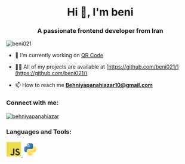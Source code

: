 <h1 align="center">Hi 👋, I'm beni</h1>
<h3 align="center">A passionate frontend developer from Iran</h3>

<p align="left"> <img src="https://komarev.com/ghpvc/?username=beni021&label=Profile%20views&color=0e75b6&style=flat" alt="beni021" /> </p>

- 🔭 I’m currently working on [QR Code](https://github.com/beni021/Qr-code-generator-Python---)

- 👨‍💻 All of my projects are available at [https://github.com/beni021/](https://github.com/beni021/)

- 📫 How to reach me **Behniyapanahiazar10@gmail.com**

<h3 align="left">Connect with me:</h3>
<p align="left">
<a href="https://instagram.com/behniyapanahiazar" target="blank"><img align="center" src="https://raw.githubusercontent.com/rahuldkjain/github-profile-readme-generator/master/src/images/icons/Social/instagram.svg" alt="behniyapanahiazar" height="30" width="40" /></a>
</p>

<h3 align="left">Languages and Tools:</h3>
<p align="left"> <a href="https://developer.mozilla.org/en-US/docs/Web/JavaScript" target="_blank" rel="noreferrer"> <img src="https://raw.githubusercontent.com/devicons/devicon/master/icons/javascript/javascript-original.svg" alt="javascript" width="40" height="40"/> </a> <a href="https://www.python.org" target="_blank" rel="noreferrer"> <img src="https://raw.githubusercontent.com/devicons/devicon/master/icons/python/python-original.svg" alt="python" width="40" height="40"/> </a> </p>

